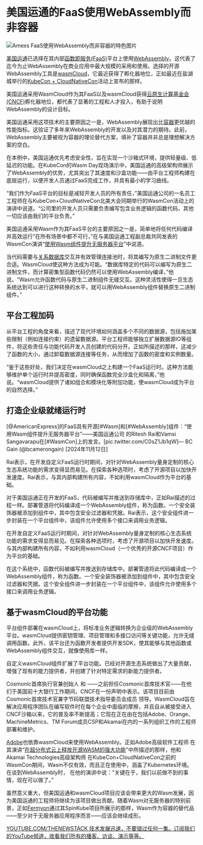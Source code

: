 # 美国运通的FaaS使用WebAssembly而非容器

![Amexs FaaS使用WebAssembly而非容器的特色图片](https://cdn.thenewstack.io/media/2024/12/9972fe22-getty-images-mpzj4fpslq0-unsplash-1024x562.jpg)

[美国运通](https://card.americanexpress.com/d/american-express/)已选择在其内部[函数即服务(FaaS)](https://thenewstack.io/boost-azures-faas-capabilities-with-durable-functions/)平台上使用[WebAssembly](https://thenewstack.io/webassembly/)。这代表了迄今为止WebAssembly在商业应用中最大规模的采用和使用。选择的开源WebAssembly工具是[wasmCloud](https://thenewstack.io/cncf-welcomes-webassembly-based-wasmcloud-as-a-sandbox-project/)，它最近获得了孵化器地位，正如最近在盐湖城举行的[KubeCon + CloudNativeCon](https://events.linuxfoundation.org/kubecon-cloudnativecon-north-america/)活动上宣布的那样。

美国运通采用WasmCloud作为其FaaS以及wasmCloud获得[云原生计算基金会(CNCF)](https://cncf.io/?utm_content=inline+mention)孵化器地位，都代表了显著的工程和人才投入，有助于说明WebAssembly的设计目标。

美国运通采用这项技术的主要原因之一是，WebAssembly展现出比[容器](https://thenewstack.io/containers/)更优越的性能指标。这验证了多年来WebAssembly的开发以及对其潜力的期待。此前，WebAssembly主要被视为容器的理论替代方案，填补了容器并非总是理想解决方案的空白。

在本例中，美国运通优先考虑安全性，旨在实现一个沙箱式环境，提供轻量级、低延迟的功能。在KubeCon的Wasm Day现场演示中，美国运通的高级架构师展示了WebAssembly的优势，尤其突出了其速度和沙盒功能——由平台工程师构建在底层运行，以便开发人员通过FaaS完成工作，并具有最小的学习曲线。

“我们作为FaaS平台的目标是减轻开发人员的所有责任，”美国运通公司的一名员工工程师在与KubeCon+CloudNativeCon北美大会同期举行的WasmCon活动上的演讲中说道。“公司里的开发人员只需要负责编写包含业务逻辑的函数代码，其他一切应该由我们的平台负责。”

美国运通采用Wasm作为其FaaS平台的主要原因之一是，简单地将任何代码编译并高效运行“在所有场景中都不可行，”在与美国运通工程副总裁共同发表的WasmCon演讲“[使用Wasm组件提升无服务器平台](https://events.linuxfoundation.org/wasmcon/program/schedule/)”中说道。

当代码需要与[关系数据库](https://thenewstack.io/dont-let-time-series-data-break-your-relational-database/)交互并有效管理连接池时，将其编写为原生二进制文件更合适。WasmCloud使这种方法成为可能。“数据库特定的代码可以编写为原生二进制文件，而计算密集型函数代码仍然可以使用WebAssembly编译，”他说。“Wasm允许函数代码与原生二进制组件无缝交互。这种灵活性使得一旦生态系统达到可以进行这种转换的水平，就可以用WebAssembly组件替换原生二进制组件。”

## 平台工程加码

从平台工程的角度来看，描述了现代环境如何涵盖多个不同的数据源，包括施加某些限制（例如连接约束）的遗留数据源。平台工程师能够独立扩展数据源IO等组件，将这些责任与功能代码开发人员创建的代码分开。正如所描述的那样，这减少了函数的大小，通过卸载数据源连接等任务，从而增加了函数的密度和实例数量。

“鉴于这些好处，我们决定在wasmCloud之上构建一个FaaS运行时。这种方法能够维护单个运行时并提高密度，同时确保函数完全沙盒化和隔离，”他说。“wasmCloud提供了诸如组合和模块化等附加功能，使wasmCloud成为平台的自然选择。”

## 打造企业级就绪运行时
[@AmericanExpress]的FaaS具有开源[#Wasm]和[#WebAssembly]组件：“使用Wasm组件提升无服务器平台”——美国运通公司 的Ritesh Rai和Vamsi Sangavarapu在[#WasmCon]上的发言。[pic.twitter.com/C0sZ1Jb1qW]— BC Gain (@bcamerongain) [2024年11月12日]

Rai表示，在开发自定义FaaS运行时期间，对针对WebAssembly量身定制的核心生态系统功能的需求变得显而易见。在探索各种选项时，考虑了开源项目以加快开发速度。Rai表示，与其内部构建所有内容，不如利用wasmCloud作为平台的基础。

对于美国运通正在开发的FaaS，代码被编写并推送到存储库中，正如Rai描述的过程一样。部署管道将代码编译成一个WebAssembly组件，称为函数。一个安全装饰器被添加到组件中，其中包含安全过滤器和凭据。Rai表示，这个安全组件进一步封装在一个平台组件中，该组件允许使用多个接口来调用业务逻辑。

在开发自定义FaaS运行时期间，对针对WebAssembly量身定制的核心生态系统功能的需求变得显而易见。在探索各种选项时，考虑了开源项目以加快开发速度。与其内部构建所有内容，不如利用wasmCloud（一个优秀的开源CNCF项目）作为平台的基础。

在这个系统中，函数代码被编写并推送到存储库中。部署管道将此代码编译成一个WebAssembly组件，称为函数。一个安全装饰器被添加到组件中，其中包含安全过滤器和凭据。这个安全组件进一步封装在一个平台组件中，该组件允许使用多个接口来调用业务逻辑。

## 基于wasmCloud的平台功能

平台组件部署在wasmCloud上，将标准业务逻辑转换为企业级的WebAssembly平台。wasmCloud提供密钥管理、项目管理和多接口访问等关键功能，允许无缝调用函数。此外，该平台还为函数开发者提供开发SDK，使其能够与其他函数或WebAssembly组件交互，就像使用库一样。

自定义wasmCloud组件扩展了平台功能。已经对开源生态系统做出了大量贡献，增强了现有的能力提供者，并创建了针对特定需求的新能力提供者。


Cosmonic首席执行官兼创始人  和  ——之前担任Cosmonic首席技术官——在他们于美国前十大银行工作期间，CNCF在一份声明中表示。该项目目前由Cosmonic首席技术官兼字节码联盟技术指导委员会成员  领导。WasmCloud旨在解决应用程序团队在编写软件时在每个企业中面临的摩擦，并且自从被接受进入CNCF沙箱以来，它的普及率不断提高；它现在正在由在包括Adobe、Orange、MachineMetrics、TM Forum成员CSP和Akamai在内的一系列组织工作的工程师部署和维护。

[Adobe](https://thenewstack.io/adobe-developers-use-webassembly-to-improve-users-lives/)也依靠wasmCloud来使用WebAssembly。正如Adobe高级软件工程师  在其演讲“[在超分布式云上释放开源WASM的强大功能](https://wasmcon24.sched.com/event/1iTbK/unleash-the-power-of-open-source-wasm-on-a-hyper-distributed-cloud-colin-murphy-adobe-douglas-rodrigues-akamai?iframe=yes&w=100%&sidebar=yes&bg=no)”中所描述的那样，他和Akamai Technologies高级架构师  在KubeCon+CloudNativeCon之前的WasmCon期间，Wasm不仅有效，而且正在使用中，涵盖了Kubernetes环境。在谈到WebAssembly时，  在他的演讲中说：“关键在于，我们以前做不到的事情，现在可以做了。”

虽然意义重大，但美国运通和wasmCloud项目应该会带来更大的Wasm发展，因为美国运通的工程师将继续为该项目做出贡献。随着Wasm对无服务器的特别前景，正如[Fermyon](https://www.fermyon.com/?utm_content=inline+mention)通过其SpinKube项目所展示的那样，Wasm作为容器的替代品——至少对于无服务器应用程序而言——应该会继续成形。

[YOUTUBE.COM/THENEWSTACK 技术发展迅速，不要错过任何一集。订阅我们的YouTube频道，收看我们所有的播客、访谈、演示等等。](https://youtube.com/thenewstack?sub_confirmation=1)